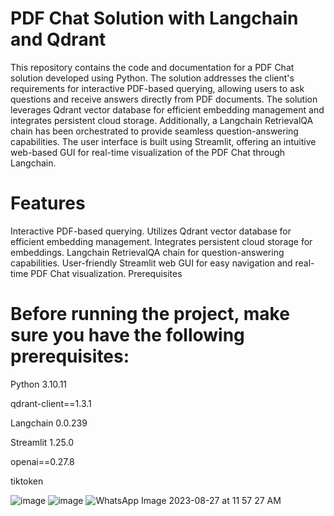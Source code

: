 # PDF Chat Solution with Langchain and Qdrant
This repository contains the code and documentation for a PDF Chat solution developed using Python. The solution addresses the client's requirements for interactive PDF-based querying, allowing users to ask questions and receive answers directly from PDF documents. The solution leverages Qdrant vector database for efficient embedding management and integrates persistent cloud storage. Additionally, a Langchain RetrievalQA chain has been orchestrated to provide seamless question-answering capabilities. The user interface is built using Streamlit, offering an intuitive web-based GUI for real-time visualization of the PDF Chat through Langchain.
# Features
Interactive PDF-based querying.
Utilizes Qdrant vector database for efficient embedding management.
Integrates persistent cloud storage for embeddings.
Langchain RetrievalQA chain for question-answering capabilities.
User-friendly Streamlit web GUI for easy navigation and real-time PDF Chat visualization.
Prerequisites
# Before running the project, make sure you have the following prerequisites:

Python 3.10.11

qdrant-client==1.3.1

Langchain 0.0.239

Streamlit 1.25.0

openai==0.27.8

tiktoken

![image](https://github.com/Devansh968/Pdf-reader-langchain/assets/90167731/a73c3b18-88cd-493c-8a42-03c3d357e033)
![image](https://github.com/Devansh968/Pdf-reader-langchain/assets/90167731/494e1275-c11f-4fe1-8d03-ad869ea3dafc)
![WhatsApp Image 2023-08-27 at 11 57 27 AM](https://github.com/Devansh968/Chat-with-Pdf-using-Qdrant-vector-database/assets/90167731/64d1c478-17ab-4054-8e37-901d204c509c)






